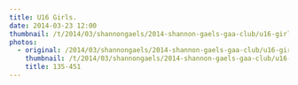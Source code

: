 ```yaml
---
title: U16 Girls.
date: 2014-03-23 12:00
thumbnail: /t/2014/03/shannongaels/2014-shannon-gaels-gaa-club/u16-girls/135-451.jpg
photos:
  - original: /2014/03/shannongaels/2014-shannon-gaels-gaa-club/u16-girls/135-451.jpg
    thumbnail: /t/2014/03/shannongaels/2014-shannon-gaels-gaa-club/u16-girls/135-451.jpg
    title: 135-451
---
```

